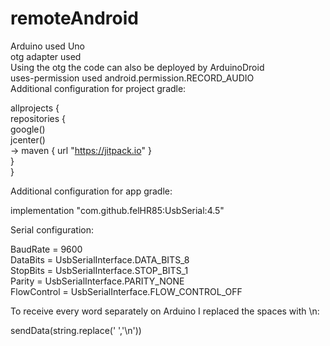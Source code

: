 # remoteAndroid

Arduino used Uno  
otg adapter used  
Using the otg the code can also be deployed by ArduinoDroid  
uses-permission used android.permission.RECORD_AUDIO  
Additional configuration for project gradle:  

allprojects {  
    repositories {  
        google()  
        jcenter()  
->        maven { url "https://jitpack.io" }  
    }  
}  

Additional configuration for app gradle:  

implementation "com.github.felHR85:UsbSerial:4.5"  

Serial configuration:  

BaudRate = 9600  
DataBits = UsbSerialInterface.DATA_BITS_8  
StopBits = UsbSerialInterface.STOP_BITS_1  
Parity = UsbSerialInterface.PARITY_NONE  
FlowControl = UsbSerialInterface.FLOW_CONTROL_OFF  

To receive every word separately on Arduino I replaced the spaces with \n:  

sendData(string.replace(' ','\n'))  
